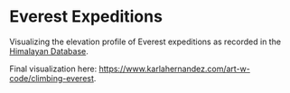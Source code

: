 # Everest Expeditions
Visualizing the elevation profile of Everest expeditions as recorded in the [Himalayan Database](https://himalayandatabase.com/).

Final visualization here: https://www.karlahernandez.com/art-w-code/climbing-everest.
